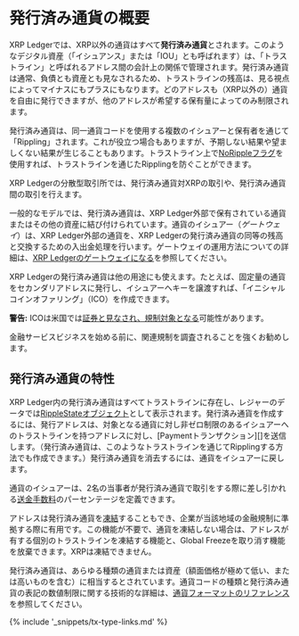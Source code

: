 # 発行済み通貨の概要

XRP Ledgerでは、XRP以外の通貨はすべて**発行済み通貨**とされます。このようなデジタル資産（「イシュアンス」または「IOU」とも呼ばれます）は、「トラストライン」と呼ばれるアドレス間の会計上の関係で管理されます。発行済み通貨は通常、負債とも資産とも見なされるため、トラストラインの残高は、見る視点によってマイナスにもプラスにもなります。どのアドレスも（XRP以外の）通貨を自由に発行できますが、他のアドレスが希望する保有量によってのみ制限されます。

発行済み通貨は、同一通貨コードを使用する複数のイシュアーと保有者を通じて「Rippling」されます。これが役立つ場合もありますが、予期しない結果や望ましくない結果が生じることもあります。トラストライン上で[NoRippleフラグ](rippling.html)を使用すれば、トラストラインを通じたRipplingを防ぐことができます。

XRP Ledgerの分散型取引所では、発行済み通貨対XRPの取引や、発行済み通貨間の取引を行えます。

一般的なモデルでは、発行済み通貨は、XRP Ledger外部で保有されている通貨またはその他の資産に結び付けられています。通貨のイシュアー（_ゲートウェイ_）は、XRP Ledger外部の通貨を、XRP Ledgerの発行済み通貨の同等の残高と交換するための入出金処理を行います。ゲートウェイの運用方法についての詳細は、[XRP Ledgerのゲートウェイになる](become-an-xrp-ledger-gateway.html)を参照してください。

XRP Ledgerの発行済み通貨は他の用途にも使えます。たとえば、固定量の通貨をセカンダリアドレスに発行し、イシュアーへキーを譲渡すれば、「イニシャルコインオファリング」（ICO）を作成できます。

**警告:** ICOは米国では[証券と見なされ、規制対象となる](https://www.sec.gov/oiea/investor-alerts-and-bulletins/ib_coinofferings)可能性があります。

金融サービスビジネスを始める前に、関連規制を調査されることを強くお勧めします。

## 発行済み通貨の特性

XRP Ledger内の発行済み通貨はすべてトラストラインに存在し、レジャーのデータでは[RippleStateオブジェクト](ripplestate.html)として表示されます。発行済み通貨を作成するには、発行アドレスは、対象となる通貨に対し非ゼロ制限のあるイシュアーへのトラストラインを持つアドレスに対し、[Paymentトランザクション][]を送信します。（発行済み通貨は、このようなトラストラインを通じてRipplingする方法でも作成できます。）発行済み通貨を消去するには、通貨をイシュアーに戻します。

通貨のイシュアーは、2名の当事者が発行済み通貨で取引をする際に差し引かれる[送金手数料](transfer-fees.html)のパーセンテージを定義できます。

アドレスは発行済み通貨を[凍結](freezes.html)することもでき、企業が当該地域の金融規制に準拠する際に有用です。この機能が不要で、通貨を凍結しない場合は、アドレスが有する個別のトラストラインを凍結する機能と、Global Freezeを取り消す機能を放棄できます。XRPは凍結できません。

発行済み通貨は、あらゆる種類の通貨または資産（額面価格が極めて低い、または高いものを含む）に相当するとされています。通貨コードの種類と発行済み通貨の表記の数値制限に関する技術的な詳細は、[通貨フォーマットのリファレンス](currency-formats.html)を参照してください。

{% include '_snippets/tx-type-links.md' %}
